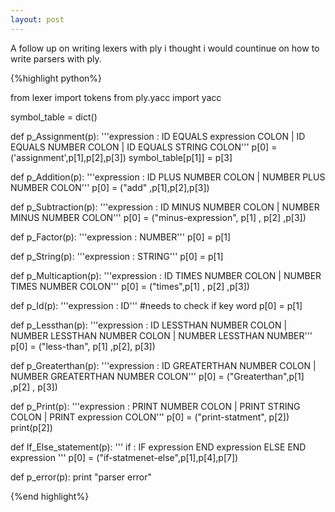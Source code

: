 ```yaml
---
layout: post
---
```


A follow up on writing lexers with ply i thought i would countinue on how to write parsers with ply.

{%highlight python%}

from lexer import tokens
from ply.yacc import yacc

symbol_table = dict()

def p_Assignment(p):
    '''expression : ID EQUALS expression COLON
				  | ID EQUALS NUMBER COLON
				  | ID EQUALS STRING COLON'''
    p[0] = ('assignment',p[1],p[2],p[3])
    symbol_table[p[1]] = p[3]




def p_Addition(p):
	'''expression : ID PLUS NUMBER COLON
				  | NUMBER PLUS NUMBER COLON'''
	p[0] =  ("add" ,p[1],p[2],p[3])


def p_Subtraction(p):
	'''expression : ID MINUS NUMBER COLON
				  | NUMBER MINUS NUMBER COLON'''
	p[0] = ("minus-expression", p[1] , p[2] ,p[3])


def p_Factor(p):
	'''expression : NUMBER'''
	p[0] = p[1]

def p_String(p):
	'''expression : STRING'''
        p[0] = p[1]


	
def p_Multicaption(p):
    '''expression : ID TIMES NUMBER COLON
                  | NUMBER TIMES NUMBER COLON'''
    p[0] = ("times",p[1] , p[2] ,p[3])

	
def p_Id(p):
	'''expression : ID'''
	#needs to check if key word
	p[0] = p[1]

def p_Lessthan(p):
	'''expression : ID LESSTHAN NUMBER COLON
				  | NUMBER LESSTHAN NUMBER COLON
				  | NUMBER LESSTHAN NUMBER'''
	p[0] = ("less-than", p[1] ,p[2], p[3])

def p_Greaterthan(p):
	'''expression : ID GREATERTHAN NUMBER COLON
		      | NUMBER GREATERTHAN NUMBER COLON'''
	p[0] = ("Greaterthan",p[1] ,p[2] , p[3])
	

def p_Print(p):
	'''expression : PRINT NUMBER COLON
				  | PRINT STRING COLON
				  | PRINT expression COLON'''
	p[0] = ("print-statment", p[2])
	print(p[2])
	
def If_Else_statement(p):
	''' if : IF expression  END expression  ELSE END expression '''
	p[0] = ("if-statmenet-else",p[1],p[4],p[7])
	



	
def p_error(p):
	print "parser error"


{%end highlight%}

